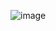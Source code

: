 ![image](https://github.com/pabloDYEL/ESTATICA-50/assets/116923433/1f754694-5676-4147-99fc-c30de5117a98)
